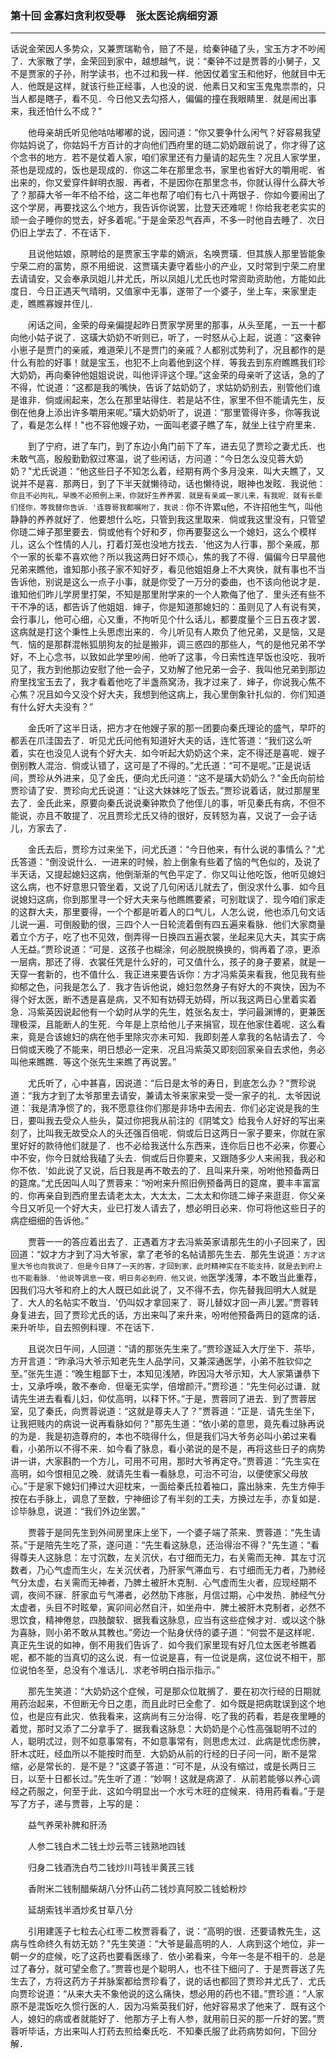 ### 第十回 金寡妇贪利权受辱　张太医论病细穷源
----
    




话说金荣因人多势众，又兼贾瑞勒令，赔了不是，给秦钟磕了头，宝玉方才不吵闹了．大家散了学，金荣回到家中，越想越气，说：“秦钟不过是贾蓉的小舅子，又不是贾家的子孙，附学读书，也不过和我一样．他因仗着宝玉和他好，他就目中无人．他既是这样，就该行些正经事，人也没的说．他素日又和宝玉鬼鬼祟祟的，只当人都是瞎子，看不见．今日他又去勾搭人，偏偏的撞在我眼睛里．就是闹出事来，我还怕什么不成？”

　　他母亲胡氏听见他咕咕嘟嘟的说，因问道：“你又要争什么闲气？好容易我望你姑妈说了，你姑妈千方百计的才向他们西府里的琏二奶奶跟前说了，你才得了这个念书的地方．若不是仗着人家，咱们家里还有力量请的起先生？况且人家学里，茶也是现成的，饭也是现成的．你这二年在那里念书，家里也省好大的嚼用呢．省出来的，你又爱穿件鲜明衣服．再者，不是因你在那里念书，你就认得什么薛大爷了？那薛大爷一年不给不给，这二年也帮了咱们有七八十两银子．你如今要闹出了这个学房，再要找这么个地方，我告诉你说罢，比登天还难呢！你给我老老实实的顽一会子睡你的觉去，好多着呢。”于是金荣忍气吞声，不多一时他自去睡了．次日仍旧上学去了．不在话下．


　　且说他姑娘，原聘给的是贾家玉字辈的嫡派，名唤贾璜．但其族人那里皆能象宁荣二府的富势，原不用细说．这贾璜夫妻守着些小的产业，又时常到宁荣二府里去请请安，又会奉承凤姐儿并尤氏，所以凤姐儿尤氏也时常资助资助他，方能如此度日．今日正遇天气晴明，又值家中无事，遂带了一个婆子，坐上车，来家里走走，瞧瞧寡嫂并侄儿．


　　闲话之间，金荣的母亲偏提起昨日贾家学房里的那事，从头至尾，一五一十都向他小姑子说了．这璜大奶奶不听则已，听了，一时怒从心上起，说道：“这秦钟小崽子是贾门的亲戚，难道荣儿不是贾门的亲戚？人都别忒势利了，况且都作的是什么有脸的好事！就是宝玉，也犯不上向着他到这个样．等我去到东府瞧瞧我们珍大奶奶，再向秦钟他姐姐说说，叫他评评这个理。”这金荣的母亲听了这话，急的了不得，忙说道：“这都是我的嘴快，告诉了姑奶奶了，求姑奶奶别去，别管他们谁是谁非．倘或闹起来，怎么在那里站得住．若是站不住，家里不但不能请先生，反倒在他身上添出许多嚼用来呢。”璜大奶奶听了，说道：“那里管得许多，你等我说了，看是怎么样！"也不容他嫂子劝，一面叫老婆子瞧了车，就坐上往宁府里来．


　　到了宁府，进了车门，到了东边小角门前下了车，进去见了贾珍之妻尤氏．也未敢气高，殷殷勤勤叙过寒温，说了些闲话，方问道：“今日怎么没见蓉大奶奶？"尤氏说道：“他这些日子不知怎么着，经期有两个多月没来．叫大夫瞧了，又说并不是喜．那两日，到了下半天就懒待动，话也懒待说，眼神也发眩．我说他：`你且不必拘礼，早晚不必照例上来，你就好生养养罢．就是有亲戚一家儿来，有我呢．就有长辈们怪你，等我替你告诉．'连蓉哥我都嘱咐了，我说：`你不许累ц他，不许招他生气，叫他静静的养养就好了．他要想什么吃，只管到我这里取来．倘或我这里没有，只管望你琏二婶子那里要去．倘或他有个好和歹，你再要娶这么一个媳妇，这么个模样儿，这么个性情的人儿，打着灯笼也没地方找去．'他这为人行事，那个亲戚，那个一家的长辈不喜欢他？所以我这两日好不烦心，焦的我了不得．偏偏今日早晨他兄弟来瞧他，谁知那小孩子家不知好歹，看见他姐姐身上不大爽快，就有事也不当告诉他，别说是这么一点子小事，就是你受了一万分的委曲，也不该向他说才是．谁知他们昨儿学房里打架，不知是那里附学来的一个人欺侮了他了．里头还有些不干不净的话，都告诉了他姐姐．婶子，你是知道那媳妇的：虽则见了人有说有笑，会行事儿，他可心细，心又重，不拘听见个什么话儿，都要度量个三日五夜才罢．这病就是打这个秉性上头思虑出来的．今儿听见有人欺负了他兄弟，又是恼，又是气．恼的是那群混帐狐朋狗友的扯是搬非，调三惑四的那些人，气的是他兄弟不学好，不上心念书，以致如此学里吵闹．他听了这事，今日索性连早饭也没吃．我听见了，我方到他那边安慰了他一会子，又劝解了他兄弟一会子．我叫他兄弟到那边府里找宝玉去了，我才看着他吃了半盏燕窝汤，我才过来了．婶子，你说我心焦不心焦？况且如今又没个好大夫，我想到他这病上，我心里倒象针扎似的．你们知道有什么好大夫没有？”


　　金氏听了这半日话，把方才在他嫂子家的那一团要向秦氏理论的盛气，早吓的都丢在爪洼国去了．听见尤氏问他有知道好大夫的话，连忙答道：“我们这么听着，实在也没见人说有个好大夫．如今听起大奶奶这个来，定不得还是喜呢．嫂子倒别教人混治．倘或认错了，这可是了不得的。”尤氏道：“可不是呢。”正是说话间，贾珍从外进来，见了金氏，便向尤氏问道：“这不是璜大奶奶么？"金氏向前给贾珍请了安．贾珍向尤氏说道：“让这大妹妹吃了饭去。”贾珍说着话，就过那屋里去了．金氏此来，原要向秦氏说说秦钟欺负了他侄儿的事，听见秦氏有病，不但不能说，亦且不敢提了．况且贾珍尤氏又待的很好，反转怒为喜，又说了一会子话儿，方家去了．


　　金氏去后，贾珍方过来坐下，问尤氏道：“今日他来，有什么说的事情么？"尤氏答道：“倒没说什么．一进来的时候，脸上倒象有些着了恼的气色似的，及说了半天话，又提起媳妇这病，他倒渐渐的气色平定了．你又叫让他吃饭，他听见媳妇这么病，也不好意思只管坐着，又说了几句闲话儿就去了，倒没求什么事．如今且说媳妇这病，你到那里寻一个好大夫来与他瞧瞧要紧，可别耽误了．现今咱们家走的这群大夫，那里要得，一个个都是听着人的口气儿，人怎么说，他也添几句文话儿说一遍．可倒殷勤的很，三四个人一日轮流着倒有四五遍来看脉．他们大家商量着立个方子，吃了也不见效，倒弄得一日换四五遍衣裳，坐起来见大夫，其实于病人无益。”贾珍说道：“可是．这孩子也糊涂，何必脱脱换换的，倘再着了凉，更添一层病，那还了得．衣裳任凭是什么好的，可又值什么，孩子的身子要紧，就是一天穿一套新的，也不值什么．我正进来要告诉你：方才冯紫英来看我，他见我有些抑郁之色，问我是怎么了．我才告诉他说，媳妇忽然身子有好大的不爽快，因为不得个好太医，断不透是喜是病，又不知有妨碍无妨碍，所以我这两日心里着实着急．冯紫英因说起他有一个幼时从学的先生，姓张名友士，学问最渊博的，更兼医理极深，且能断人的生死．今年是上京给他儿子来捐官，现在他家住着呢．这么看来，竟是合该媳妇的病在他手里除灾亦未可知．我即刻差人拿我的名帖请去了．今日倘或天晚了不能来，明日想必一定来．况且冯紫英又即刻回家亲自去求他，务必叫他来瞧瞧．等这个张先生来瞧了再说罢。”


　　尤氏听了，心中甚喜，因说道：“后日是太爷的寿日，到底怎么办？"贾珍说道：“我方才到了太爷那里去请安，兼请太爷来家来受一受一家子的礼．太爷因说道：`我是清净惯了的，我不愿意往你们那是非场中去闹去．你们必定说是我的生日，要叫我去受众人些头，莫过你把我从前注的《阴骘文》给我令人好好的写出来刻了，比叫我无故受众人的头还强百倍呢．倘或后日这两日一家子要来，你就在家里好好的款待他们就是了．也不必给我送什么东西来，连你后日也不必来，你要心中不安，你今日就给我磕了头去．倘或后日你要来，又跟随多少人来闹我，我必和你不依．'如此说了又说，后日我是再不敢去的了．且叫来升来，吩咐他预备两日的筵席。”尤氏因叫人叫了贾蓉来：“吩咐来升照旧例预备两日的筵席，要丰丰富富的．你再亲自到西府里去请老太太，大太太，二太太和你琏二婶子来逛逛．你父亲今日又听见一个好大夫，业已打发人请去了，想必明日必来．你可将他这些日子的病症细细的告诉他。”


　　贾蓉一一的答应着出去了．正遇着方才去冯紫英家请那先生的小子回来了，因回道：“奴才方才到了冯大爷家，拿了老爷的名帖请那先生去．那先生说道：`方才这里大爷也向我说了．但是今日拜了一天的客，才回到家，此时精神实在不能支持，就是去到府上也不能看脉．'他说等调息一夜，明日务必到府．他又说，他`医学浅薄，本不敢当此重荐，因我们冯大爷和府上的大人既已如此说了，又不得不去，你先替我回明大人就是了．大人的名帖实不敢当．'仍叫奴才拿回来了．哥儿替奴才回一声儿罢。”贾蓉转身复进去，回了贾珍尤氏的话，方出来叫了来升来，吩咐他预备两日的筵席的话．来升听毕，自去照例料理．不在话下．


　　且说次日午间，人回道：“请的那张先生来了。”贾珍遂延入大厅坐下．茶毕，方开言道：“昨承冯大爷示知老先生人品学问，又兼深通医学，小弟不胜钦仰之至。”张先生道：“晚生粗鄙下士，本知见浅陋，昨因冯大爷示知，大人家第谦恭下士，又承呼唤，敢不奉命．但毫无实学，倍增颜汗。”贾珍道：“先生何必过谦．就请先生进去看看儿妇，仰仗高明，以释下怀。”于是，贾蓉同了进去．到了贾蓉居室，见了秦氏，向贾蓉说道：“这就是尊夫人了？"贾蓉道：“正是．请先生坐下，让我把贱内的病说一说再看脉如何？"那先生道：“依小弟的意思，竟先看过脉再说的为是．我是初造尊府的，本也不晓得什么，但是我们冯大爷务必叫小弟过来看看，小弟所以不得不来．如今看了脉息，看小弟说的是不是，再将这些日子的病势讲一讲，大家斟酌一个方儿，可用不可用，那时大爷再定夺。”贾蓉道：“先生实在高明，如今恨相见之晚．就请先生看一看脉息，可治不可治，以便使家父母放心。”于是家下媳妇们捧过大迎枕来，一面给秦氏拉着袖口，露出脉来．先生方伸手按在右手脉上，调息了至数，宁神细诊了有半刻的工夫，方换过左手，亦复如是．诊毕脉息，说道：“我们外边坐罢。”


　　贾蓉于是同先生到外间房里床上坐下，一个婆子端了茶来．贾蓉道：“先生请茶。”于是陪先生吃了茶，遂问道：“先生看这脉息，还治得治不得？"先生道：“看得尊夫人这脉息：左寸沉数，左关沉伏，右寸细而无力，右关需而无神．其左寸沉数者，乃心气虚而生火，左关沉伏者，乃肝家气滞血亏．右寸细而无力者，乃肺经气分太虚，右关需而无神者，乃脾土被肝木克制．心气虚而生火者，应现经期不调，夜间不寐．肝家血亏气滞者，必然肋下疼胀，月信过期，心中发热．肺经气分太虚者，头目不时眩晕，寅卯间必然自汗，如坐舟中．脾土被肝木克制者，必然不思饮食，精神倦怠，四肢酸软．据我看这脉息，应当有这些症候才对．或以这个脉为喜脉，则小弟不敢从其教也。”旁边一个贴身伏侍的婆子道：“何尝不是这样呢．真正先生说的如神，倒不用我们告诉了．如今我们家里现有好几位太医老爷瞧着呢，都不能的当真切的这么说．有一位说是喜，有一位说是病，这位说不相干，那位说怕冬至，总没有个准话儿．求老爷明白指示指示。”


　　那先生笑道：“大奶奶这个症候，可是那众位耽搁了．要在初次行经的日期就用药治起来，不但断无今日之患，而且此时已全愈了．如今既是把病耽误到这个地位，也是应有此灾．依我看来，这病尚有三分治得．吃了我的药看，若是夜里睡的着觉，那时又添了二分拿手了．据我看这脉息：大奶奶是个心性高强聪明不过的人，聪明忒过，则不如意事常有，不如意事常有，则思虑太过．此病是忧虑伤脾，肝木忒旺，经血所以不能按时而至．大奶奶从前的行经的日子问一问，断不是常缩，必是常长的．是不是？"这婆子答道：“可不是，从没有缩过，或是长两日三日，以至十日都长过。”先生听了道：“妙啊！这就是病源了．从前若能够以养心调经之药服之，何至于此．这如今明显出一个水亏木旺的症候来．待用药看看。”于是写了方子，递与贾蓉，上写的是：


　　益气养荣补脾和肝汤


　　人参二钱白术二钱土炒云苓三钱熟地四钱


　　归身二钱酒洗白芍二钱炒川芎钱半黄芪三钱


　　香附米二钱制醋柴胡八分怀山药二钱炒真阿胶二钱蛤粉炒


　　延胡索钱半酒炒炙甘草八分


　　引用建莲子七粒去心红枣二枚贾蓉看了，说：“高明的很．还要请教先生，这病与性命终久有妨无妨？"先生笑道：“大爷是最高明的人．人病到这个地位，非一朝一夕的症候，吃了这药也要看医缘了．依小弟看来，今年一冬是不相干的．总是过了春分，就可望全愈了。”贾蓉也是个聪明人，也不往下细问了．于是贾蓉送了先生去了，方将这药方子并脉案都给贾珍看了，说的话也都回了贾珍并尤氏了．尤氏向贾珍说道：“从来大夫不象他说的这么痛快，想必用的药也不错。”贾珍道：“人家原不是混饭吃久惯行医的人．因为冯紫英我们好，他好容易求了他来了．既有这个人，媳妇的病或者就能好了．他那方子上有人参，就用前日买的那一斤好的罢。”贾蓉听毕话，方出来叫人打药去煎给秦氏吃．不知秦氏服了此药病势如何，下回分解．